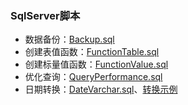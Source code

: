 ### SqlServer脚本

- 数据备份：[Backup.sql](https://github.com/colindcli/CodeGit/blob/master/SqlServer/Backup.sql)
- 创建表值函数：[FunctionTable.sql](https://github.com/colindcli/CodeGit/blob/master/SqlServer/FunctionTable.sql)
- 创建标量值函数：[FunctionValue.sql](https://github.com/colindcli/CodeGit/blob/master/SqlServer/FunctionValue.sql)
- 优化查询：[QueryPerformance.sql](https://github.com/colindcli/CodeGit/blob/master/SqlServer/QueryPerformance.sql)
- 日期转换：[DateVarchar.sql](https://github.com/colindcli/CodeGit/blob/master/SqlServer/DateVarchar.sql)、[转换示例](https://github.com/colindcli/CodeGit/blob/master/SqlServer/images/date.png)
